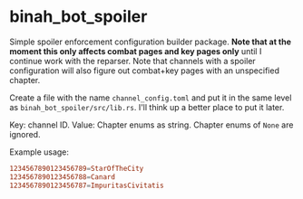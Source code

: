 # binah_bot_spoiler

Simple spoiler enforcement configuration builder package. **Note that at the moment this only affects combat pages and key pages only** until I continue work with the reparser. Note that channels with a spoiler configuration will also figure out combat+key pages with an unspecified chapter.

Create a file with the name `channel_config.toml` and put it in the same level as `binah_bot_spoiler/src/lib.rs`. I'll think up a better place to put it later.

Key: channel ID. Value: Chapter enums as string. Chapter enums of `None` are ignored.

Example usage:

```toml
1234567890123456789=StarOfTheCity
1234567890123456788=Canard
1234567890123456787=ImpuritasCivitatis
```
